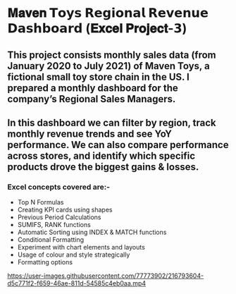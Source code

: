 # 𝐌𝐚𝐯𝐞𝐧 𝗧𝗼𝘆𝘀 𝗥𝗲𝗴𝗶𝗼𝗻𝗮𝗹 𝗥𝗲𝘃𝗲𝗻𝘂𝗲 𝗗𝗮𝘀𝗵𝗯𝗼𝗮𝗿𝗱 (𝐄𝐱𝐜𝐞𝐥 𝐏𝐫𝐨𝐣𝐞𝐜𝐭-𝟯)

## This project consists monthly sales data (from January 2020 to July 2021) of Maven Toys, a fictional small toy store chain in the US. I prepared a monthly dashboard for the company’s Regional Sales Managers. 

## In this dashboard we can filter by region, track monthly revenue trends and see YoY performance. We can also compare performance across stores, and identify which specific products drove the biggest gains & losses. 

### Excel concepts covered are:- 
* Top N Formulas
* Creating KPI cards using shapes
* Previous Period Calculations
* SUMIFS, RANK functions
* Automatic Sorting using INDEX & MATCH functions
* Conditional Formatting
* Experiment with chart elements and layouts
* Usage of colour and style strategically
* Formatting options 



https://user-images.githubusercontent.com/77773902/216793604-d5c771f2-f659-46ae-811d-54585c4eb0aa.mp4


